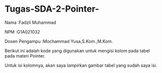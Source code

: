 # Tugas-SDA-2-Pointer-
Nama  :Fadzli Muhammad

NPM   :G1A021032

Dosen Pengampu  :Mochammad Yusa,S.Kom.,M.Kom.

Berikut ini adalah kode yang digunakan untuk mengisi kolom pada tabel pada materi Pointer.

Untuk isi kolomnya, akan saya lampirkan gambar tabel yang sudah saya isi.
